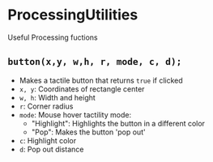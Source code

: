 # ProcessingUtilities
Useful Processing fuctions

`button(x,y, w,h, r, mode, c, d);`
  - 
- Makes a tactile button that returns `true` if clicked
- `x, y`: Coordinates of rectangle center
- `w, h`: Width and height
- `r`: Corner radius
- `mode`: Mouse hover tactility mode:
  - "Highlight": Highlights the button in a different color
  - "Pop": Makes the button 'pop out'
- `c`: Highlight color
- `d`: Pop out distance
